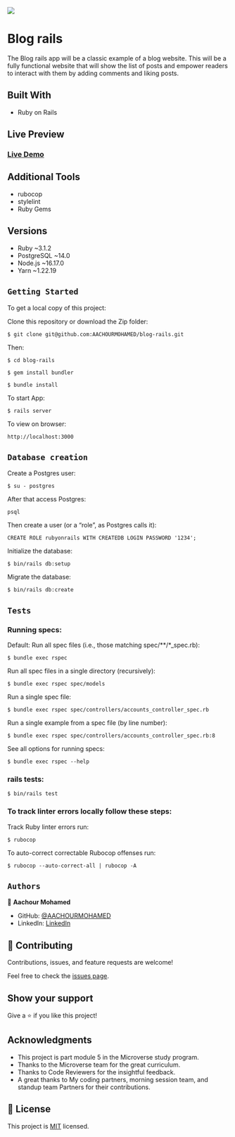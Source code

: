 ![](https://img.shields.io/badge/Microverse-blueviolet)

# Blog rails

The Blog rails app will be a classic example of a blog website. This will be a fully functional website that will show the list of posts and empower readers to interact with them by adding comments and liking posts.

## Built With

- Ruby on Rails

## Live Preview
### [Live Demo]()

## Additional Tools

- rubocop
- stylelint
- Ruby Gems

## Versions
- Ruby  ~3.1.2
- PostgreSQL  ~14.0
- Node.js  ~16.17.0
- Yarn  ~1.22.19

## `Getting Started`

To get a local copy of this project:

Clone this repository or download the Zip folder:
```
$ git clone git@github.com:AACHOURMOHAMED/blog-rails.git
```
Then:
```
$ cd blog-rails

$ gem install bundler

$ bundle install
```

To start App:
```
$ rails server
```

To view on browser:
```
http://localhost:3000
```

## `Database creation`

Create a Postgres user:
```
$ su - postgres
```

After that access Postgres:
```
psql
```

Then create a user (or a “role”, as Postgres calls it):
```
CREATE ROLE rubyonrails WITH CREATEDB LOGIN PASSWORD '1234';
```

Initialize the database:
```
$ bin/rails db:setup
```

Migrate the database:
```
$ bin/rails db:create
```

## `Tests`

### Running specs:
Default: Run all spec files (i.e., those matching spec/**/*_spec.rb):
```
$ bundle exec rspec
```
Run all spec files in a single directory (recursively):
```
$ bundle exec rspec spec/models
```
Run a single spec file:
```
$ bundle exec rspec spec/controllers/accounts_controller_spec.rb
```

Run a single example from a spec file (by line number):
```
$ bundle exec rspec spec/controllers/accounts_controller_spec.rb:8
```

See all options for running specs:
```
$ bundle exec rspec --help
```

### rails tests:

```
$ bin/rails test
```

### To track linter errors locally follow these steps:

Track Ruby linter errors run:
```
$ rubocop
```
To auto-correct correctable Rubocop offenses run:
```
$ rubocop --auto-correct-all | rubocop -A
```

## `Authors`

👤 **Aachour Mohamed**

- GitHub: [@AACHOURMOHAMED](https://github.com/AACHOURMOHAMED)
- LinkedIn: [LinkedIn]()

## 🤝 Contributing

Contributions, issues, and feature requests are welcome!

Feel free to check the [issues page](https://github.com/AACHOURMOHAMED/blog-rails/issues).

## Show your support

Give a ⭐️ if you like this project!

## Acknowledgments

- This project is part module 5 in the Microverse study program.
- Thanks to the Microverse team for the great curriculum.
- Thanks to Code Reviewers for the insightful feedback.
- A great thanks to My coding partners, morning session team, and standup team Partners for their contributions.

## 📝 License

This project is [MIT](./MIT.md) licensed.